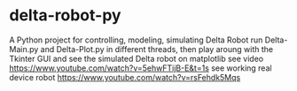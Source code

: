 # delta-robot-py
A Python project for controlling, modeling, simulating Delta Robot 
run Delta-Main.py and Delta-Plot.py in different threads, then play aroung with the Tkinter GUI and see the simulated Delta robot on matplotlib 
see video https://www.youtube.com/watch?v=5ehwFTijB-E&t=1s
see working real device robot https://www.youtube.com/watch?v=rsFehdk5Mqs 